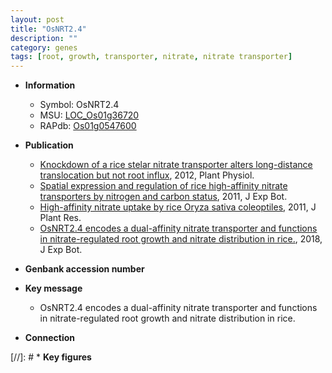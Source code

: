 ```yaml
---
layout: post
title: "OsNRT2.4"
description: ""
category: genes
tags: [root, growth, transporter, nitrate, nitrate transporter]
---
```


* **Information**  
    + Symbol: OsNRT2.4  
    + MSU: [LOC_Os01g36720](http://rice.plantbiology.msu.edu/cgi-bin/ORF_infopage.cgi?orf=LOC_Os01g36720)  
    + RAPdb: [Os01g0547600](http://rapdb.dna.affrc.go.jp/viewer/gbrowse_details/irgsp1?name=Os01g0547600)  

* **Publication**  
    + [Knockdown of a rice stelar nitrate transporter alters long-distance translocation but not root influx](http://www.ncbi.nlm.nih.gov/pubmed?term=Knockdown+of+a+rice+stelar+nitrate+transporter+alters+long-distance+translocation+but+not+root+influx%5BTitle%5D), 2012, Plant Physiol.
    + [Spatial expression and regulation of rice high-affinity nitrate transporters by nitrogen and carbon status](http://www.ncbi.nlm.nih.gov/pubmed?term=Spatial+expression+and+regulation+of+rice+high-affinity+nitrate+transporters+by+nitrogen+and+carbon+status%5BTitle%5D), 2011, J Exp Bot.
    + [High-affinity nitrate uptake by rice Oryza sativa coleoptiles](http://www.ncbi.nlm.nih.gov/pubmed?term=High-affinity+nitrate+uptake+by+rice+Oryza+sativa+coleoptiles%5BTitle%5D), 2011, J Plant Res.
    + [OsNRT2.4 encodes a dual-affinity nitrate transporter and functions in nitrate-regulated root growth and nitrate distribution in rice.](http://www.ncbi.nlm.nih.gov/pubmed?term=OsNRT2.4+encodes+a+dual-affinity+nitrate+transporter+and+functions+in+nitrate-regulated+root+growth+and+nitrate+distribution+in+rice.%5BTitle%5D), 2018, J Exp Bot.

* **Genbank accession number**  

* **Key message**  
    + OsNRT2.4 encodes a dual-affinity nitrate transporter and functions in nitrate-regulated root growth and nitrate distribution in rice.

* **Connection**  

[//]: # * **Key figures**  


